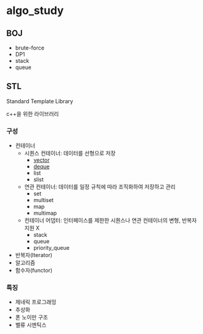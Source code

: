 # algo_study

## BOJ
- brute-force
- DP1
- stack
- queue

## STL
Standard Template Library

c++을 위한 라이브러리

### 구성
- 컨테이너
  - 시퀀스 컨테이너: 데이터를 선형으로 저장
    - [vector](https://github.com/tiro25/algo_study/blob/master/%5BC%2B%2B%5DSTL/vector.md)
    - [deque](https://github.com/tiro25/algo_study/blob/master/%5BC%2B%2B%5DSTL/deque.md)
    - list
    - slist
  - 연관 컨테이너: 데이터를 일정 규칙에 따라 조직화하여 저장하고 관리
    - set
    - multiset
    - map
    - multimap
  - 컨테이너 어댑터: 인터페이스를 제한한 시퀀스나 연관 컨테이너의 변형, 반복자 지원 X
    - stack
    - queue
    - priority_queue
- 반복자(Iterator)
- 알고리즘
- 함수자(functor)



### 특징

- 제네릭 프로그래밍
- 추상화
- 폰 노이만 구조
- 벨류 시멘틱스


